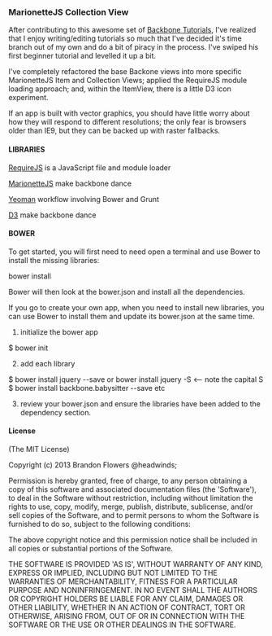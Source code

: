 ### MarionetteJS Collection View 

After contributing to this awesome set of [Backbone Tutorials](https://github.com/thomasdavis/backbonetutorials), I've realized that I enjoy writing/editing tutorials so much that I've decided it's time branch out of my own and do a bit of piracy in the process. I've swiped his first beginner tutorial and levelled it up a bit.   

I've completely refactored the base Backone views into more specific MarionetteJS Item and Collection Views; applied the RequireJS module loading approach; and, within the ItemView,  there is a little D3 icon experiment.

If an app is built with vector graphics, you should have little worry about how they will respond to different resolutions; the only fear is browsers older than IE9, but they can be backed up with raster fallbacks.

#### LIBRARIES

[RequireJS](http://requirejs.org/]) is a JavaScript file and module loader

[MarionetteJS](http://marionettejs.com/) make backbone dance

[Yeoman](http://yeoman.io/) workflow involving Bower and Grunt 

[D3](http://d3.org/) make backbone dance

#### BOWER

To get started, you will first need to need open a terminal and use Bower to install the missing libraries:

bower install  

Bower will then look at the bower.json and install all the dependencies. 


If you go to create your own app, when you need to install new libraries, you can use Bower to install them and update its bower.json at the same time. 

1. initialize the bower app 

$ bower init 

2. add each library  

$ bower install jquery --save or bower install jquery -S <-- note the capital S
$ bower install backbone.babysitter --save
etc

3. review your bower.json and ensure the libraries have been added to the dependency section. 

#### License 

(The MIT License)

Copyright (c) 2013 Brandon Flowers @headwinds;

Permission is hereby granted, free of charge, to any person obtaining
a copy of this software and associated documentation files (the
'Software'), to deal in the Software without restriction, including
without limitation the rights to use, copy, modify, merge, publish,
distribute, sublicense, and/or sell copies of the Software, and to
permit persons to whom the Software is furnished to do so, subject to
the following conditions:

The above copyright notice and this permission notice shall be
included in all copies or substantial portions of the Software.

THE SOFTWARE IS PROVIDED 'AS IS', WITHOUT WARRANTY OF ANY KIND,
EXPRESS OR IMPLIED, INCLUDING BUT NOT LIMITED TO THE WARRANTIES OF
MERCHANTABILITY, FITNESS FOR A PARTICULAR PURPOSE AND NONINFRINGEMENT.
IN NO EVENT SHALL THE AUTHORS OR COPYRIGHT HOLDERS BE LIABLE FOR ANY
CLAIM, DAMAGES OR OTHER LIABILITY, WHETHER IN AN ACTION OF CONTRACT,
TORT OR OTHERWISE, ARISING FROM, OUT OF OR IN CONNECTION WITH THE
SOFTWARE OR THE USE OR OTHER DEALINGS IN THE SOFTWARE.
